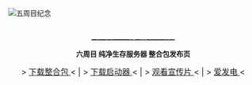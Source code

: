 ![五周目纪念](https://github.com/Azure-Network/Azure-Survival-Pack/blob/main/top.png?raw=true)

<p align="center">
    <font size=5>
        <b>
            <a href="https://afdian.net/a/AzureMC">
                <span style="color:white;">
                    平霄生存服务器
            </a>
        </b>
    </font>
</p>

<p align="center">
    <b>
        六周目 纯净生存服务器 整合包发布页
    </b>
</p>

<p align="center">
    <font size=3>
        >
        <a href="https://github.com/Azure-Network/Azure-Survival-Pack/blob/main/DOWNLOAD.md">
            下载整合包
        </a> < | >
        <a href="https://github.com/Azure-Network/Azure-Survival-Pack/blob/main/LAUNCHER.md">
            下载启动器
        </a> < | >
        <a href="https://www.bilibili.com/video/BV1AW4y1j7xM">
            观看宣传片
        </a> < | >
        <a href="https://afdian.net/a/AzureMC">
            爱发电
        </a>
        <
    </font>
</a>


